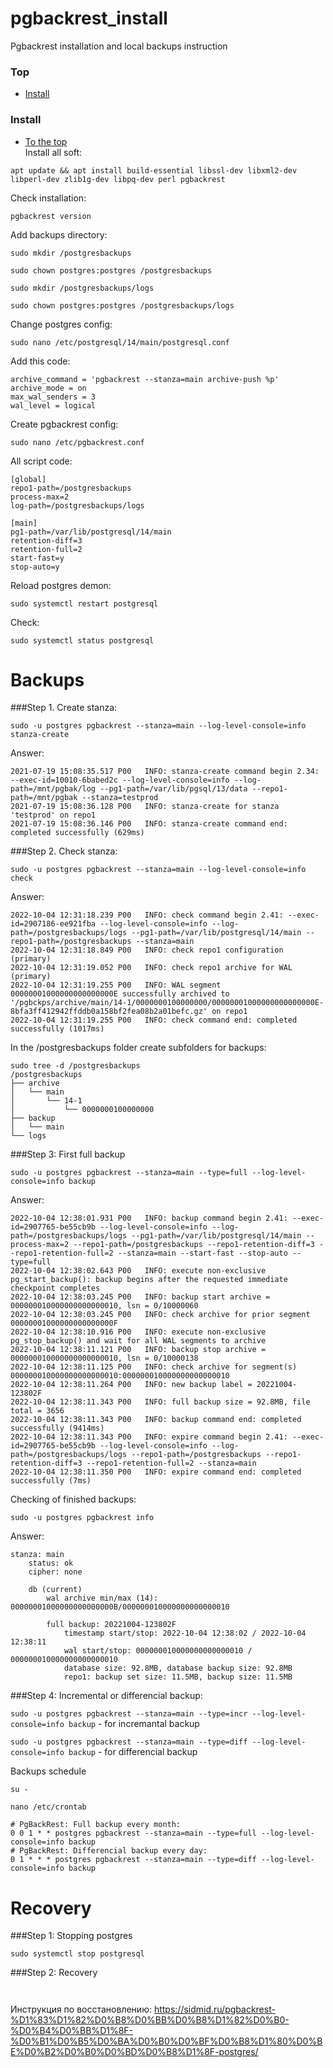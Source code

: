 # pgbackrest_install
Pgbackrest installation and local backups instruction
### Top
+ [Install](https://github.com/codesshaman/pgbackrest_install/#Install "Install")

### Install
+ [To the top](https://github.com/codesshaman/pgbackrest_install/#Top "Top")</br>
Install all soft:

```
apt update && apt install build-essential libssl-dev libxml2-dev libperl-dev zlib1g-dev libpq-dev perl pgbackrest
```

Check installation:

``pgbackrest version``

Add backups directory:

``sudo mkdir /postgresbackups``

``sudo chown postgres:postgres /postgresbackups``

``sudo mkdir /postgresbackups/logs``

``sudo chown postgres:postgres /postgresbackups/logs``

Change postgres config:

``sudo nano /etc/postgresql/14/main/postgresql.conf``

Add this code:

```
archive_command = 'pgbackrest --stanza=main archive-push %p'
archive_mode = on
max_wal_senders = 3
wal_level = logical
```

Create pgbackrest config:

``sudo nano /etc/pgbackrest.conf``

All script code:

```
[global]
repo1-path=/postgresbackups
process-max=2
log-path=/postgresbackups/logs

[main]
pg1-path=/var/lib/postgresql/14/main
retention-diff=3
retention-full=2
start-fast=y
stop-auto=y
```

Reload postgres demon:

``sudo systemctl restart postgresql``

Check:

``sudo systemctl status postgresql``

# Backups

###Step 1. Create stanza:

``sudo -u postgres pgbackrest --stanza=main --log-level-console=info stanza-create``

Answer:

```
2021-07-19 15:08:35.517 P00   INFO: stanza-create command begin 2.34: --exec-id=10010-6babed2c --log-level-console=info --log-path=/mnt/pgbak/log --pg1-path=/var/lib/pgsql/13/data --repo1-path=/mnt/pgbak --stanza=testprod
2021-07-19 15:08:36.128 P00   INFO: stanza-create for stanza 'testprod' on repo1
2021-07-19 15:08:36.146 P00   INFO: stanza-create command end: completed successfully (629ms)
```

###Step 2. Check stanza:

``sudo -u postgres pgbackrest --stanza=main --log-level-console=info check``

Answer:

```
2022-10-04 12:31:18.239 P00   INFO: check command begin 2.41: --exec-id=2907186-ee921fba --log-level-console=info --log-path=/postgresbackups/logs --pg1-path=/var/lib/postgresql/14/main --repo1-path=/postgresbackups --stanza=main
2022-10-04 12:31:18.849 P00   INFO: check repo1 configuration (primary)
2022-10-04 12:31:19.052 P00   INFO: check repo1 archive for WAL (primary)
2022-10-04 12:31:19.255 P00   INFO: WAL segment 00000001000000000000000E successfully archived to '/pgbckps/archive/main/14-1/0000000100000000/00000001000000000000000E-8bfa3ff412942ffddb0a158bf2fea08b2a01befc.gz' on repo1
2022-10-04 12:31:19.255 P00   INFO: check command end: completed successfully (1017ms)
```

In the /postgresbackups folder create subfolders for backups:

```
sudo tree -d /postgresbackups
/postgresbackups
├── archive
│   └── main
│       └── 14-1
│           └── 0000000100000000
├── backup
│   └── main
└── logs
```

###Step 3: First full backup

``sudo -u postgres pgbackrest --stanza=main --type=full --log-level-console=info backup``

Answer:

```
2022-10-04 12:38:01.931 P00   INFO: backup command begin 2.41: --exec-id=2907765-be55cb9b --log-level-console=info --log-path=/postgresbackups/logs --pg1-path=/var/lib/postgresql/14/main --process-max=2 --repo1-path=/postgresbackups --repo1-retention-diff=3 --repo1-retention-full=2 --stanza=main --start-fast --stop-auto --type=full
2022-10-04 12:38:02.643 P00   INFO: execute non-exclusive pg_start_backup(): backup begins after the requested immediate checkpoint completes
2022-10-04 12:38:03.245 P00   INFO: backup start archive = 000000010000000000000010, lsn = 0/10000060
2022-10-04 12:38:03.245 P00   INFO: check archive for prior segment 00000001000000000000000F
2022-10-04 12:38:10.916 P00   INFO: execute non-exclusive pg_stop_backup() and wait for all WAL segments to archive
2022-10-04 12:38:11.121 P00   INFO: backup stop archive = 000000010000000000000010, lsn = 0/10000138
2022-10-04 12:38:11.125 P00   INFO: check archive for segment(s) 000000010000000000000010:000000010000000000000010
2022-10-04 12:38:11.264 P00   INFO: new backup label = 20221004-123802F
2022-10-04 12:38:11.343 P00   INFO: full backup size = 92.8MB, file total = 3656
2022-10-04 12:38:11.343 P00   INFO: backup command end: completed successfully (9414ms)
2022-10-04 12:38:11.343 P00   INFO: expire command begin 2.41: --exec-id=2907765-be55cb9b --log-level-console=info --log-path=/postgresbackups/logs --repo1-path=/postgresbackups --repo1-retention-diff=3 --repo1-retention-full=2 --stanza=main
2022-10-04 12:38:11.350 P00   INFO: expire command end: completed successfully (7ms)
```

Checking of finished backups:

``sudo -u postgres pgbackrest info``

Answer:

```
stanza: main
    status: ok
    cipher: none

    db (current)
        wal archive min/max (14): 00000001000000000000000B/000000010000000000000010

        full backup: 20221004-123802F
            timestamp start/stop: 2022-10-04 12:38:02 / 2022-10-04 12:38:11
            wal start/stop: 000000010000000000000010 / 000000010000000000000010
            database size: 92.8MB, database backup size: 92.8MB
            repo1: backup set size: 11.5MB, backup size: 11.5MB
```

###Step 4: Incremental or differencial backup:

``sudo -u postgres pgbackrest --stanza=main --type=incr --log-level-console=info backup`` - for incremantal backup

``sudo -u postgres pgbackrest --stanza=main --type=diff --log-level-console=info backup`` - for differencial backup

Backups schedule

``su -``

``nano /etc/crontab``

```
# PgBackRest: Full backup every month:
0 0 1 * * postgres pgbackrest --stanza=main --type=full --log-level-console=info backup
# PgBackRest: Differencial backup every day:
0 1 * * * postgres pgbackrest --stanza=main --type=diff --log-level-console=info backup
```

# Recovery

###Step 1: Stopping postgres

``sudo systemctl stop postgresql``

###Step 2: Recovery

`` ``

Инструкция по восстановлению:
https://sidmid.ru/pgbackrest-%D1%83%D1%82%D0%B8%D0%BB%D0%B8%D1%82%D0%B0-%D0%B4%D0%BB%D1%8F-%D0%B1%D0%B5%D0%BA%D0%B0%D0%BF%D0%B8%D1%80%D0%BE%D0%B2%D0%B0%D0%BD%D0%B8%D1%8F-postgres/
